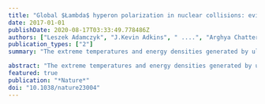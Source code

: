 ```yaml
---
title: "Global $Łambda$ hyperon polarization in nuclear collisions: evidence for the most vortical fluid"
date: 2017-01-01
publishDate: 2020-08-17T03:33:49.778486Z
authors: ["Leszek Adamczyk", "J.Kevin Adkins", " ....", "Arghya Chatterjee", "others [STAR Collaboration]"]
publication_types: ["2"]
summary: "The extreme temperatures and energy densities generated by ultra-relativistic collisions between heavy nuclei produce a state of matter with surprising fluid properties. We find that Lambda and anti-Lambda hyperons show a positive polarization of the order of a few percent, consistent with some hydrodynamic predictions. These data provide the first experimental access to the vortical structure of the 'perfect fluid' created in a heavy ion collision. They should prove valuable in the development of hydrodynamic models that quantitatively connect observations to the theory of the Strong Force. Our results extend the recent discovery of hydrodynamic spin alignment to the subatomic realm."

abstract: "The extreme temperatures and energy densities generated by ultra-relativistic collisions between heavy nuclei produce a state of matter with surprising fluid properties. Non-central collisions have angular momentum on the order of 1000ℏ, and the resulting fluid may have a strong vortical structure that must be understood to properly describe the fluid. It is also of particular interest because the restoration of fundamental symmetries of quantum chromodynamics is expected to produce novel physical effects in the presence of strong vorticity. However, no experimental indications of fluid vorticity in heavy ion collisions have so far been found. Here we present the first measurement of an alignment between the angular momentum of a non-central collision and the spin of emitted particles, revealing that the fluid produced in heavy ion collisions is by far the most vortical system ever observed. We find that Lambda and anti-Lambda hyperons show a positive polarization of the order of a few percent, consistent with some hydrodynamic predictions. A previous measurement that reported a null result at higher collision energies is seen to be consistent with the trend of our new observations, though with larger statistical uncertainties. These data provide the first experimental access to the vortical structure of the 'perfect fluid' created in a heavy ion collision. They should prove valuable in the development of hydrodynamic models that quantitatively connect observations to the theory of the Strong Force. Our results extend the recent discovery of hydrodynamic spin alignment to the subatomic realm."
featured: true
publication: "*Nature*"
doi: "10.1038/nature23004"
---
```


